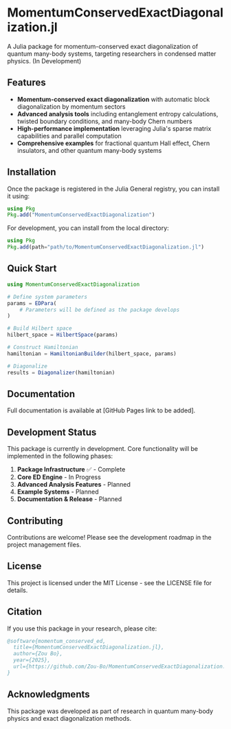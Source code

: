 # MomentumConservedExactDiagonalization.jl

A Julia package for momentum-conserved exact diagonalization of quantum many-body systems, targeting researchers in condensed matter physics.
(In Development)

## Features

- **Momentum-conserved exact diagonalization** with automatic block diagonalization by momentum sectors
- **Advanced analysis tools** including entanglement entropy calculations, twisted boundary conditions, and many-body Chern numbers
- **High-performance implementation** leveraging Julia's sparse matrix capabilities and parallel computation
- **Comprehensive examples** for fractional quantum Hall effect, Chern insulators, and other quantum many-body systems

## Installation

Once the package is registered in the Julia General registry, you can install it using:

```julia
using Pkg
Pkg.add("MomentumConservedExactDiagonalization")
```

For development, you can install from the local directory:

```julia
using Pkg
Pkg.add(path="path/to/MomentumConservedExactDiagonalization.jl")
```

## Quick Start

```julia
using MomentumConservedExactDiagonalization

# Define system parameters
params = EDPara(
    # Parameters will be defined as the package develops
)

# Build Hilbert space
hilbert_space = HilbertSpace(params)

# Construct Hamiltonian
hamiltonian = HamiltonianBuilder(hilbert_space, params)

# Diagonalize
results = Diagonalizer(hamiltonian)
```

## Documentation

Full documentation is available at [GitHub Pages link to be added].

## Development Status

This package is currently in development. Core functionality will be implemented in the following phases:

1. **Package Infrastructure** ✅ - Complete
2. **Core ED Engine** - In Progress
3. **Advanced Analysis Features** - Planned
4. **Example Systems** - Planned
5. **Documentation & Release** - Planned

## Contributing

Contributions are welcome! Please see the development roadmap in the project management files.

## License

This project is licensed under the MIT License - see the LICENSE file for details.

## Citation

If you use this package in your research, please cite:

```bibtex
@software{momentum_conserved_ed,
  title={MomentumConservedExactDiagonalization.jl},
  author={Zou Bo},
  year={2025},
  url={https://github.com/Zou-Bo/MomentumConservedExactDiagonalization.jl}
}
```

## Acknowledgments

This package was developed as part of research in quantum many-body physics and exact diagonalization methods.